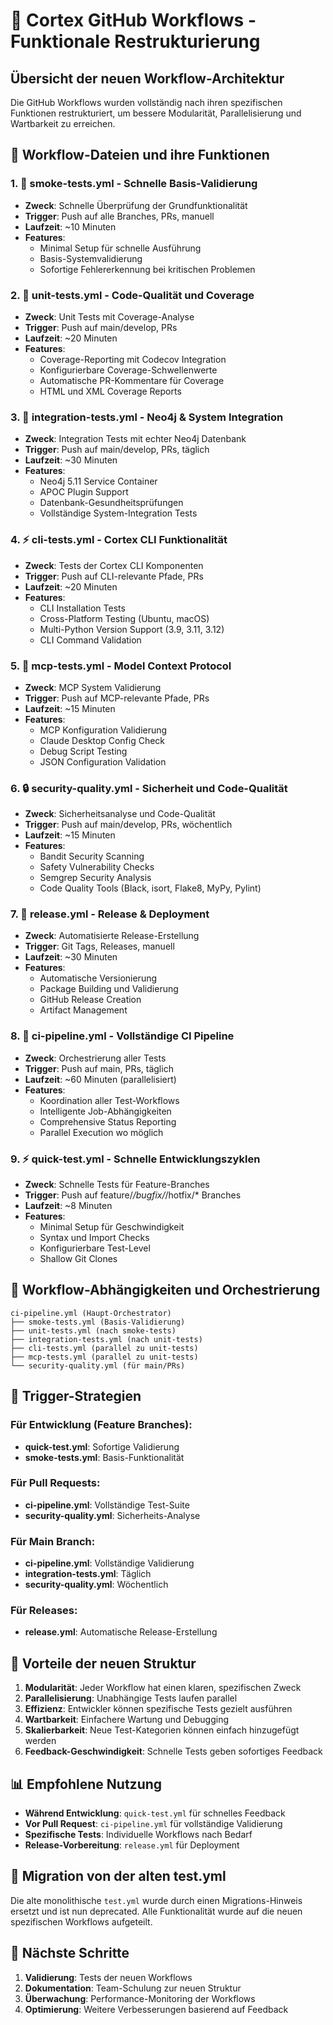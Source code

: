 # 🚀 Cortex GitHub Workflows - Funktionale Restrukturierung

## Übersicht der neuen Workflow-Architektur

Die GitHub Workflows wurden vollständig nach ihren spezifischen Funktionen restrukturiert, um bessere Modularität, Parallelisierung und Wartbarkeit zu erreichen.

## 📁 Workflow-Dateien und ihre Funktionen

### 1. 🧪 **smoke-tests.yml** - Schnelle Basis-Validierung
- **Zweck**: Schnelle Überprüfung der Grundfunktionalität
- **Trigger**: Push auf alle Branches, PRs, manuell
- **Laufzeit**: ~10 Minuten
- **Features**:
  - Minimal Setup für schnelle Ausführung
  - Basis-Systemvalidierung
  - Sofortige Fehlererkennung bei kritischen Problemen

### 2. 🔬 **unit-tests.yml** - Code-Qualität und Coverage
- **Zweck**: Unit Tests mit Coverage-Analyse
- **Trigger**: Push auf main/develop, PRs
- **Laufzeit**: ~20 Minuten
- **Features**:
  - Coverage-Reporting mit Codecov Integration
  - Konfigurierbare Coverage-Schwellenwerte
  - Automatische PR-Kommentare für Coverage
  - HTML und XML Coverage Reports

### 3. 🔗 **integration-tests.yml** - Neo4j & System Integration
- **Zweck**: Integration Tests mit echter Neo4j Datenbank
- **Trigger**: Push auf main/develop, PRs, täglich
- **Laufzeit**: ~30 Minuten
- **Features**:
  - Neo4j 5.11 Service Container
  - APOC Plugin Support
  - Datenbank-Gesundheitsprüfungen
  - Vollständige System-Integration Tests

### 4. ⚡ **cli-tests.yml** - Cortex CLI Funktionalität
- **Zweck**: Tests der Cortex CLI Komponenten
- **Trigger**: Push auf CLI-relevante Pfade, PRs
- **Laufzeit**: ~20 Minuten
- **Features**:
  - CLI Installation Tests
  - Cross-Platform Testing (Ubuntu, macOS)
  - Multi-Python Version Support (3.9, 3.11, 3.12)
  - CLI Command Validation

### 5. 🤖 **mcp-tests.yml** - Model Context Protocol
- **Zweck**: MCP System Validierung
- **Trigger**: Push auf MCP-relevante Pfade, PRs
- **Laufzeit**: ~15 Minuten
- **Features**:
  - MCP Konfiguration Validierung
  - Claude Desktop Config Check
  - Debug Script Testing
  - JSON Configuration Validation

### 6. 🔒 **security-quality.yml** - Sicherheit und Code-Qualität
- **Zweck**: Sicherheitsanalyse und Code-Qualität
- **Trigger**: Push auf main/develop, PRs, wöchentlich
- **Laufzeit**: ~15 Minuten
- **Features**:
  - Bandit Security Scanning
  - Safety Vulnerability Checks
  - Semgrep Security Analysis
  - Code Quality Tools (Black, isort, Flake8, MyPy, Pylint)

### 7. 🚀 **release.yml** - Release & Deployment
- **Zweck**: Automatisierte Release-Erstellung
- **Trigger**: Git Tags, Releases, manuell
- **Laufzeit**: ~30 Minuten
- **Features**:
  - Automatische Versionierung
  - Package Building und Validierung
  - GitHub Release Creation
  - Artifact Management

### 8. 🎯 **ci-pipeline.yml** - Vollständige CI Pipeline
- **Zweck**: Orchestrierung aller Tests
- **Trigger**: Push auf main, PRs, täglich
- **Laufzeit**: ~60 Minuten (parallelisiert)
- **Features**:
  - Koordination aller Test-Workflows
  - Intelligente Job-Abhängigkeiten
  - Comprehensive Status Reporting
  - Parallel Execution wo möglich

### 9. ⚡ **quick-test.yml** - Schnelle Entwicklungszyklen
- **Zweck**: Schnelle Tests für Feature-Branches
- **Trigger**: Push auf feature/*/bugfix/*/hotfix/* Branches
- **Laufzeit**: ~8 Minuten
- **Features**:
  - Minimal Setup für Geschwindigkeit
  - Syntax und Import Checks
  - Konfigurierbare Test-Level
  - Shallow Git Clones

## 🔄 Workflow-Abhängigkeiten und Orchestrierung

```
ci-pipeline.yml (Haupt-Orchestrator)
├── smoke-tests.yml (Basis-Validierung)
├── unit-tests.yml (nach smoke-tests)
├── integration-tests.yml (nach unit-tests)
├── cli-tests.yml (parallel zu unit-tests)
├── mcp-tests.yml (parallel zu unit-tests)
└── security-quality.yml (für main/PRs)
```

## 🎯 Trigger-Strategien

### Für Entwicklung (Feature Branches):
- **quick-test.yml**: Sofortige Validierung
- **smoke-tests.yml**: Basis-Funktionalität

### Für Pull Requests:
- **ci-pipeline.yml**: Vollständige Test-Suite
- **security-quality.yml**: Sicherheits-Analyse

### Für Main Branch:
- **ci-pipeline.yml**: Vollständige Validierung
- **integration-tests.yml**: Täglich
- **security-quality.yml**: Wöchentlich

### Für Releases:
- **release.yml**: Automatische Release-Erstellung

## 🚀 Vorteile der neuen Struktur

1. **Modularität**: Jeder Workflow hat einen klaren, spezifischen Zweck
2. **Parallelisierung**: Unabhängige Tests laufen parallel
3. **Effizienz**: Entwickler können spezifische Tests gezielt ausführen
4. **Wartbarkeit**: Einfachere Wartung und Debugging
5. **Skalierbarkeit**: Neue Test-Kategorien können einfach hinzugefügt werden
6. **Feedback-Geschwindigkeit**: Schnelle Tests geben sofortiges Feedback

## 📊 Empfohlene Nutzung

- **Während Entwicklung**: `quick-test.yml` für schnelles Feedback
- **Vor Pull Request**: `ci-pipeline.yml` für vollständige Validierung
- **Spezifische Tests**: Individuelle Workflows nach Bedarf
- **Release-Vorbereitung**: `release.yml` für Deployment

## 🔧 Migration von der alten test.yml

Die alte monolithische `test.yml` wurde durch einen Migrations-Hinweis ersetzt und ist nun deprecated. Alle Funktionalität wurde auf die neuen spezifischen Workflows aufgeteilt.

## 🎉 Nächste Schritte

1. **Validierung**: Tests der neuen Workflows
2. **Dokumentation**: Team-Schulung zur neuen Struktur  
3. **Überwachung**: Performance-Monitoring der Workflows
4. **Optimierung**: Weitere Verbesserungen basierend auf Feedback
